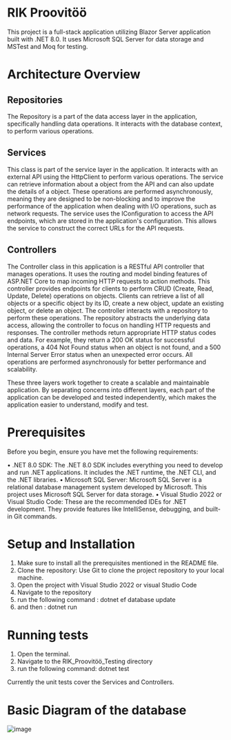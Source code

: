 <h1>RIK Proovitöö</h1>

This project is a full-stack application utilizing Blazor Server application built with .NET 8.0. It uses Microsoft SQL Server for data storage and MSTest and Moq for testing.


<h1>Architecture Overview</h1>

<h2>Repositories</h2>

The Repository is a part of the data access layer in the application, specifically handling data operations. It interacts with the database context, to perform various operations.

<h2>Services</h2>
This class is part of the service layer in the application. It interacts with an external API using the HttpClient to perform various operations.
The service can retrieve information about a object from the API and can also update the details of a object. These operations are performed asynchronously, meaning they are designed to be non-blocking and to improve the performance of the application when dealing with I/O operations, such as network requests.
The service uses the IConfiguration to access the API endpoints, which are stored in the application's configuration. This allows the service to construct the correct URLs for the API requests.

<h2>Controllers</h2>
The Controller class in this application is a RESTful API controller that manages operations. It uses the routing and model binding features of ASP.NET Core to map incoming HTTP requests to action methods.
This controller provides endpoints for clients to perform CRUD (Create, Read, Update, Delete) operations on objects. Clients can retrieve a list of all objects or a specific object by its ID, create a new object, update an existing object, or delete an object.
The controller interacts with a repository to perform these operations. The repository abstracts the underlying data access, allowing the controller to focus on handling HTTP requests and responses.
The controller methods return appropriate HTTP status codes and data. For example, they return a 200 OK status for successful operations, a 404 Not Found status when an object is not found, and a 500 Internal Server Error status when an unexpected error occurs.
All operations are performed asynchronously for better performance and scalability.

These three layers work together to create a scalable and maintainable application. By separating concerns into different layers, each part of the application can be developed and tested independently, which makes the application easier to understand, modify and test.

<h1>Prerequisites</h1>

Before you begin, ensure you have met the following requirements:

•	.NET 8.0 SDK: The .NET 8.0 SDK includes everything you need to develop and run .NET applications. It includes the .NET runtime, the .NET CLI, and the .NET libraries.
•	Microsoft SQL Server: Microsoft SQL Server is a relational database management system developed by Microsoft. This project uses Microsoft SQL Server for data storage.
•	Visual Studio 2022 or Visual Studio Code: These are the recommended IDEs for .NET development. They provide features like IntelliSense, debugging, and built-in Git commands.

<h1>Setup and Installation</h1>

1.	Make sure to install all the prerequisites mentioned in the README file.
2.	Clone the repository: Use Git to clone the project repository to your local machine.
3.	Open the project with Visual Studio 2022 or visual Studio Code
4.	Navigate to the repository
5.	run the following command :  dotnet ef database update
6.	and then : dotnet run 


<h1>Running tests </h1>

1.	Open the terminal.
2.	Navigate to the RIK_Proovitöö_Testing directory
3.	run the following command:  dotnet test

Currently the unit tests cover the Services and Controllers.


<h1>Basic Diagram of the database</h1>

![image](https://github.com/ErikTiit/RIK_Proovit-/assets/97980114/6fa26b84-a36b-45f2-88e6-04004ce5d341)

